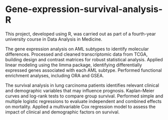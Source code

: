 # Gene-expression-survival-analysis-R
This project, developed using R, was carried out as part of a fourth-year university course in Data Analysis in Medicine. 

The gene expression analysis on AML subtypes to identify molecular differences. Processed and cleaned transcriptomic data from TCGA, building design and contrast matrices for robust statistical analysis. Applied linear modeling using the limma package, identifying differentially expressed genes associated with each AML subtype. Performed functional enrichment analyses, including ORA and GSEA. 

The survival analysis in lung carcinoma patients identifies relevant clinical and demographic variables that may influence prognosis. Kaplan-Meier curves and log-rank tests to compare group survival. Performed simple and multiple logistic regressions to evaluate independent and combined effects on mortality. Applied a multivariable Cox regression model to assess the impact of clinical and demographic factors on survival.
